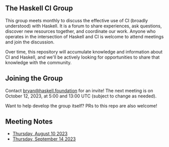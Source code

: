 ## The Haskell CI Group

This group meets monthly to discuss the effective use of CI (broadly
understood) with Haskell. It is a forum to share experiences, ask questions,
discover new resources together, and coordinate our work. Anyone who operates
in the intersection of Haskell and CI is welcome to attend meetings and join the
discussion.

Over time, this repository will accumulate knowledge and information about CI
and Haskell, and we'll be actively looking for opportunities to share that
knowledge with the community.

## Joining the Group

Contact bryan@haskell.foundation for an invite! The next meeting is on October
12, 2023, at 5:00 and 13:00 UTC (subject to change as needed).

Want to help develop the group itself? PRs to this repo are also welcome!

## Meeting Notes

* [Thursday, August 10 2023](./meeting-notes/2023-08-10.md)
* [Thursday, September 14 2023](./meeting-notes/2023-09-14.md)
